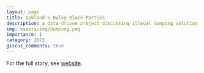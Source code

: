 ```yaml
---
layout: page
title: Oakland's Bulky Block Parties
description: a data-driven project discussing illegal dumping solution
img: assets/img/dumpung.png
importance: 1
category: 2023
giscus_comments: true
---
```


For the full story, see [website](https://readymag.com/u2950846684/4380060/).
